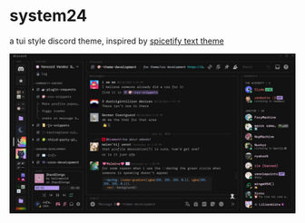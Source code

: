 # system24

a tui style discord theme, inspired by [spicetify text theme](https://github.com/spicetify/spicetify-themes/tree/master/text)

![screenshot](/assets/screenshot.png)
